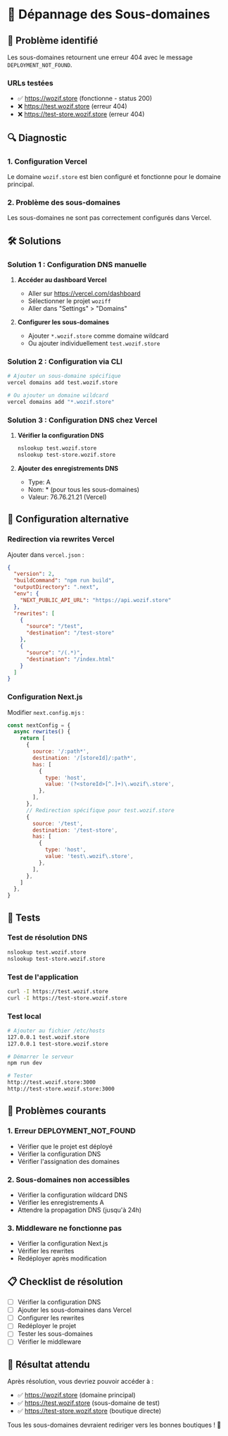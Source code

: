 # 🔧 Dépannage des Sous-domaines

## 🚨 Problème identifié

Les sous-domaines retournent une erreur 404 avec le message `DEPLOYMENT_NOT_FOUND`.

### URLs testées
- ✅ https://wozif.store (fonctionne - status 200)
- ❌ https://test.wozif.store (erreur 404)
- ❌ https://test-store.wozif.store (erreur 404)

## 🔍 Diagnostic

### 1. Configuration Vercel
Le domaine `wozif.store` est bien configuré et fonctionne pour le domaine principal.

### 2. Problème des sous-domaines
Les sous-domaines ne sont pas correctement configurés dans Vercel.

## 🛠️ Solutions

### Solution 1 : Configuration DNS manuelle

1. **Accéder au dashboard Vercel**
   - Aller sur https://vercel.com/dashboard
   - Sélectionner le projet `woziff`
   - Aller dans "Settings" > "Domains"

2. **Configurer les sous-domaines**
   - Ajouter `*.wozif.store` comme domaine wildcard
   - Ou ajouter individuellement `test.wozif.store`

### Solution 2 : Configuration via CLI

```bash
# Ajouter un sous-domaine spécifique
vercel domains add test.wozif.store

# Ou ajouter un domaine wildcard
vercel domains add "*.wozif.store"
```

### Solution 3 : Configuration DNS chez Vercel

1. **Vérifier la configuration DNS**
   ```bash
   nslookup test.wozif.store
   nslookup test-store.wozif.store
   ```

2. **Ajouter des enregistrements DNS**
   - Type: A
   - Nom: * (pour tous les sous-domaines)
   - Valeur: 76.76.21.21 (Vercel)

## 🔧 Configuration alternative

### Redirection via rewrites Vercel

Ajouter dans `vercel.json` :

```json
{
  "version": 2,
  "buildCommand": "npm run build",
  "outputDirectory": ".next",
  "env": {
    "NEXT_PUBLIC_API_URL": "https://api.wozif.store"
  },
  "rewrites": [
    {
      "source": "/test",
      "destination": "/test-store"
    },
    {
      "source": "/(.*)",
      "destination": "/index.html"
    }
  ]
}
```

### Configuration Next.js

Modifier `next.config.mjs` :

```javascript
const nextConfig = {
  async rewrites() {
    return [
      {
        source: '/:path*',
        destination: '/[storeId]/:path*',
        has: [
          {
            type: 'host',
            value: '(?<storeId>[^.]+)\.wozif\.store',
          },
        ],
      },
      // Redirection spécifique pour test.wozif.store
      {
        source: '/test',
        destination: '/test-store',
        has: [
          {
            type: 'host',
            value: 'test\.wozif\.store',
          },
        ],
      },
    ]
  },
}
```

## 🧪 Tests

### Test de résolution DNS
```bash
nslookup test.wozif.store
nslookup test-store.wozif.store
```

### Test de l'application
```bash
curl -I https://test.wozif.store
curl -I https://test-store.wozif.store
```

### Test local
```bash
# Ajouter au fichier /etc/hosts
127.0.0.1 test.wozif.store
127.0.0.1 test-store.wozif.store

# Démarrer le serveur
npm run dev

# Tester
http://test.wozif.store:3000
http://test-store.wozif.store:3000
```

## 🚨 Problèmes courants

### 1. Erreur DEPLOYMENT_NOT_FOUND
- Vérifier que le projet est déployé
- Vérifier la configuration DNS
- Vérifier l'assignation des domaines

### 2. Sous-domaines non accessibles
- Vérifier la configuration wildcard DNS
- Vérifier les enregistrements A
- Attendre la propagation DNS (jusqu'à 24h)

### 3. Middleware ne fonctionne pas
- Vérifier la configuration Next.js
- Vérifier les rewrites
- Redéployer après modification

## 📋 Checklist de résolution

- [ ] Vérifier la configuration DNS
- [ ] Ajouter les sous-domaines dans Vercel
- [ ] Configurer les rewrites
- [ ] Redéployer le projet
- [ ] Tester les sous-domaines
- [ ] Vérifier le middleware

## 🎯 Résultat attendu

Après résolution, vous devriez pouvoir accéder à :
- ✅ https://wozif.store (domaine principal)
- ✅ https://test.wozif.store (sous-domaine de test)
- ✅ https://test-store.wozif.store (boutique directe)

Tous les sous-domaines devraient rediriger vers les bonnes boutiques ! 🚀
